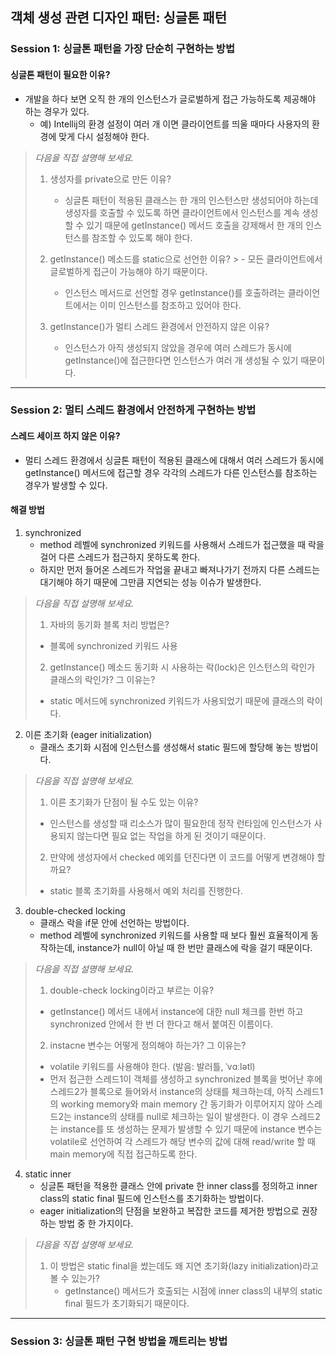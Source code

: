 ## 객체 생성 관련 디자인 패턴: 싱글톤 패턴

### Session 1: 싱글톤 패턴을 가장 단순히 구현하는 방법

#### 싱글톤 패턴이 필요한 이유?

- 개발을 하다 보면 오직 한 개의 인스턴스가 글로벌하게 접근 가능하도록 제공해야 하는 경우가 있다.
   - 예) Intellij의 환경 설정이 여러 개 이면 클라이언트를 띄울 때마다 사용자의 환경에 맞게 다시 설정해야 한다.

>*다음을 직접 설명해 보세요.*
>1. 생성자를 private으로 만든 이유?
>    - 싱글톤 패턴이 적용된 클래스는 한 개의 인스턴스만 생성되어야 하는데 생성자를 호출할 수 있도록 하면 클라이언트에서 인스턴스를 계속 생성할 수 있기 때문에 getInstance() 메서드 호출을 강제해서 한 개의 인스턴스를 참조할 수 있도록 해야 한다.
>
>
>2. getInstance() 메소드를 static으로 선언한 이유?
    >    - 모든 클라이언트에서 글로벌하게 접근이 가능해야 하기 때문이다.
>    - 인스턴스 메서드로 선언할 경우 getInstance()를 호출하려는 클라이언트에서는 이미 인스턴스를 참조하고 있어야 한다.
>
>
>3. getInstance()가 멀티 스레드 환경에서 안전하지 않은 이유?
>    - 인스턴스가 아직 생성되지 않았을 경우에 여러 스레드가 동시에 getInstance()에 접근한다면 인스턴스가 여러 개 생성될 수 있기 때문이다.

---

### Session 2: 멀티 스레드 환경에서 안전하게 구현하는 방법 

#### 스레드 세이프 하지 않은 이유?

- 멀티 스레드 환경에서 싱글톤 패턴이 적용된 클래스에 대해서 여러 스레드가 동시에 getInstance() 메서드에 접근할 경우 각각의 스레드가 다른 인스턴스를 참조하는 경우가 발생할 수 있다.

#### 해결 방법

1. synchronized
   - method 레벨에 synchronized 키워드를 사용해서 스레드가 접근했을 때 락을 걸어 다른 스레드가 접근하지 못하도록 한다.
   - 하지만 먼저 들어온 스레드가 작업을 끝내고 빠져나가기 전까지 다른 스레드는 대기해야 하기 때문에 그만큼 지연되는 성능 이슈가 발생한다.

>*다음을 직접 설명해 보세요.*
>1. 자바의 동기화 블록 처리 방법은?
>   - 블록에 synchronized 키워드 사용
>2. getInstance() 메소드 동기화 시 사용하는 락(lock)은 인스턴스의 락인가 클래스의 락인가? 그 이유는?
>   - static 메서드에 synchronized 키워드가 사용되었기 때문에 클래스의 락이다.

2. 이른 초기화 (eager initialization)
   - 클래스 초기화 시점에 인스턴스를 생성해서 static 필드에 할당해 놓는 방법이다.

>*다음을 직접 설명해 보세요.*
>1. 이른 초기화가 단점이 될 수도 있는 이유?
>   - 인스턴스를 생성할 때 리소스가 많이 필요한데 정작 런타임에 인스턴스가 사용되지 않는다면 필요 없는 작업을 하게 된 것이기 때문이다.
> 
> 
>2. 만약에 생성자에서 checked 예외를 던진다면 이 코드를 어떻게 변경해야 할까요?
>   - static 블록 초기화를 사용해서 예외 처리를 진행한다.

3. double-checked locking
   - 클래스 락을 if문 안에 선언하는 방법이다.
   - method 레벨에 synchronized 키워드를 사용할 때 보다 훨씬 효율적이게 동작하는데, instance가 null이 아닐 때 한 번만 클래스에 락을 걸기 때문이다.

>*다음을 직접 설명해 보세요.*
>1. double-check locking이라고 부르는 이유?
>   - getInstance() 메서드 내에서 instance에 대한 null 체크를 한번 하고 synchronized 안에서 한 번 더 한다고 해서 붙여진 이름이다.
> 
> 
>2. instacne 변수는 어떻게 정의해야 하는가? 그 이유는?
>   - volatile 키워드를 사용해야 한다. (발음: 발러틀, ˈvɑːlətl)
>   - 먼저 접근한 스레드1이 객체를 생성하고 synchronized 블록을 벗어난 후에 스레드2가 블록으로 들어와서 instance의 상태를 체크하는데, 아직 스레드1의 working memory와 main memory 간 동기화가 이루어지지 않아 스레드2는 instance의 상태를 null로 체크하는 일이 발생한다. 이 경우 스레드2는 instance를 또 생성하는 문제가 발생할 수 있기 때문에 instance 변수는 volatile로 선언하여 각 스레드가 해당 변수의 값에 대해 read/write 할 때 main memory에 직접 접근하도록 한다.

4. static inner
   - 싱글톤 패턴을 적용한 클래스 안에 private 한 inner class를 정의하고 inner class의 static final 필드에 인스턴스를 초기화하는 방법이다.
   - eager initialization의 단점을 보완하고 복잡한 코드를 제거한 방법으로 권장하는 방법 중 한 가지이다.

>*다음을 직접 설명해 보세요.*
>1. 이 방법은 static final을 썼는데도 왜 지연 초기화(lazy initialization)라고 볼 수 있는가?
>    - getInstance() 메서드가 호출되는 시점에 inner class의 내부의 static final 필드가 초기화되기 때문이다.

---

### Session 3: 싱글톤 패턴 구현 방법을 깨트리는 방법



